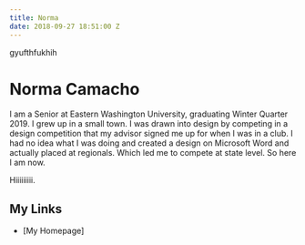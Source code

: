 ```yaml
---
title: Norma
date: 2018-09-27 18:51:00 Z
---
```


gyufthfukhih
# Norma Camacho

I am a Senior at Eastern Washington University, graduating Winter Quarter 2019. I grew up in a small town. I was drawn into design by competing in a design competition that my advisor signed me up for when I was in a club. I had no idea what I was doing and created a design on Microsoft Word and actually placed at regionals. Which led me to compete at state level. So here I am now.

Hiiiiiiiii.

## My Links

* [My Homepage]